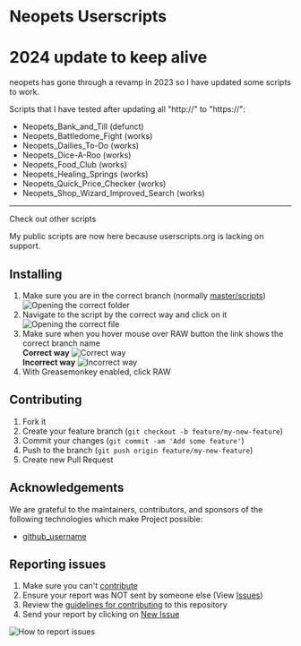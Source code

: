 # Neopets Userscripts

# 2024 update to keep alive

neopets has gone through a revamp in 2023 so I have updated some scripts to work.

Scripts that I have tested after updating all "http://" to "https://":

- Neopets_Bank_and_Till (defunct)
- Neopets_Battledome_Fight (works)
- Neopets_Dailies_To-Do (works)
- Neopets_Dice-A-Roo (works)
- Neopets_Food_Club (works)
- Neopets_Healing_Springs (works)
- Neopets_Quick_Price_Checker (works)
- Neopets_Shop_Wizard_Improved_Search (works)

---

Check out other scripts

My public scripts are now here because userscripts.org is lacking on support.

## Installing

1. Make sure you are in the correct branch (normally [master/scripts](scripts))
   ![Opening the correct folder](resources/image/readme_installing-0.png)
2. Navigate to the script by the correct way and click on it
   ![Opening the correct file](resources/image/readme_installing-1.png)
3. Make sure when you hover mouse over RAW button the link shows the correct branch name
   <br />**Correct way**
   ![Correct way](resources/image/readme_installing-2.png)
   <br />**Incorrect way**
   ![Incorrect way](resources/image/readme_installing-2b.png)
4. With Greasemonkey enabled, click RAW

## Contributing

1. Fork it
2. Create your feature branch (`git checkout -b feature/my-new-feature`)
3. Commit your changes (`git commit -am 'Add some feature'`)
4. Push to the branch (`git push origin feature/my-new-feature`)
5. Create new Pull Request

## Acknowledgements

We are grateful to the maintainers, contributors, and sponsors of the following technologies which make Project possible:

- [github_username](https://github.com/github_username)

## Reporting issues

1. Make sure you can't [contribute](#contributing)
2. Ensure your report was NOT sent by someone else (View [Issues](../../issues))
3. Review the [guidelines for contributing](CONTRIBUTING.md) to this repository
4. Send your report by clicking on [New Issue](../../issues/new)

![How to report issues](resources/image/readme_reporting_issues.png)
